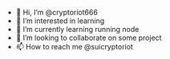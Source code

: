 - 👋 Hi, I’m @cryptoriot666
- 👀 I’m interested in learning
- 🌱 I’m currently learning running node
- 💞️ I’m looking to collaborate on some project
- 📫 How to reach me @suicryptoriot

<!---
cryptoriot666/cryptoriot666 is a ✨ special ✨ repository because its `README.md` (this file) appears on your GitHub profile.
You can click the Preview link to take a look at your changes.
--->
